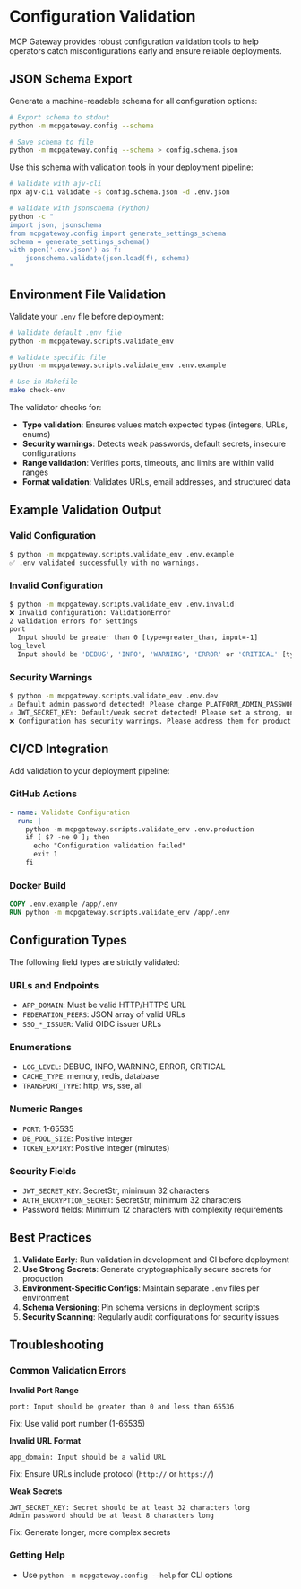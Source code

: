 # Configuration Validation

MCP Gateway provides robust configuration validation tools to help operators catch misconfigurations early and ensure reliable deployments.

## JSON Schema Export

Generate a machine-readable schema for all configuration options:

```bash
# Export schema to stdout
python -m mcpgateway.config --schema

# Save schema to file
python -m mcpgateway.config --schema > config.schema.json
```

Use this schema with validation tools in your deployment pipeline:

```bash
# Validate with ajv-cli
npx ajv-cli validate -s config.schema.json -d .env.json

# Validate with jsonschema (Python)
python -c "
import json, jsonschema
from mcpgateway.config import generate_settings_schema
schema = generate_settings_schema()
with open('.env.json') as f:
    jsonschema.validate(json.load(f), schema)
"
```

## Environment File Validation

Validate your `.env` file before deployment:

```bash
# Validate default .env file
python -m mcpgateway.scripts.validate_env

# Validate specific file
python -m mcpgateway.scripts.validate_env .env.example

# Use in Makefile
make check-env
```

The validator checks for:
- **Type validation**: Ensures values match expected types (integers, URLs, enums)
- **Security warnings**: Detects weak passwords, default secrets, insecure configurations
- **Range validation**: Verifies ports, timeouts, and limits are within valid ranges
- **Format validation**: Validates URLs, email addresses, and structured data

## Example Validation Output

### Valid Configuration
```bash
$ python -m mcpgateway.scripts.validate_env .env.example
✅ .env validated successfully with no warnings.
```

### Invalid Configuration
```bash
$ python -m mcpgateway.scripts.validate_env .env.invalid
❌ Invalid configuration: ValidationError
2 validation errors for Settings
port
  Input should be greater than 0 [type=greater_than, input=-1]
log_level
  Input should be 'DEBUG', 'INFO', 'WARNING', 'ERROR' or 'CRITICAL' [type=literal_error, input='INVALID']
```

### Security Warnings
```bash
$ python -m mcpgateway.scripts.validate_env .env.dev
⚠️ Default admin password detected! Please change PLATFORM_ADMIN_PASSWORD immediately.
⚠️ JWT_SECRET_KEY: Default/weak secret detected! Please set a strong, unique value for production.
❌ Configuration has security warnings. Please address them for production use.
```

## CI/CD Integration

Add validation to your deployment pipeline:

### GitHub Actions
```yaml
- name: Validate Configuration
  run: |
    python -m mcpgateway.scripts.validate_env .env.production
    if [ $? -ne 0 ]; then
      echo "Configuration validation failed"
      exit 1
    fi
```

### Docker Build
```dockerfile
COPY .env.example /app/.env
RUN python -m mcpgateway.scripts.validate_env /app/.env
```

## Configuration Types

The following field types are strictly validated:

### URLs and Endpoints
- `APP_DOMAIN`: Must be valid HTTP/HTTPS URL
- `FEDERATION_PEERS`: JSON array of valid URLs
- `SSO_*_ISSUER`: Valid OIDC issuer URLs

### Enumerations
- `LOG_LEVEL`: DEBUG, INFO, WARNING, ERROR, CRITICAL
- `CACHE_TYPE`: memory, redis, database
- `TRANSPORT_TYPE`: http, ws, sse, all

### Numeric Ranges
- `PORT`: 1-65535
- `DB_POOL_SIZE`: Positive integer
- `TOKEN_EXPIRY`: Positive integer (minutes)

### Security Fields
- `JWT_SECRET_KEY`: SecretStr, minimum 32 characters
- `AUTH_ENCRYPTION_SECRET`: SecretStr, minimum 32 characters
- Password fields: Minimum 12 characters with complexity requirements

## Best Practices

1. **Validate Early**: Run validation in development and CI before deployment
2. **Use Strong Secrets**: Generate cryptographically secure secrets for production
3. **Environment-Specific Configs**: Maintain separate `.env` files per environment
4. **Schema Versioning**: Pin schema versions in deployment scripts
5. **Security Scanning**: Regularly audit configurations for security issues

## Troubleshooting

### Common Validation Errors

**Invalid Port Range**
```
port: Input should be greater than 0 and less than 65536
```
Fix: Use valid port number (1-65535)

**Invalid URL Format**
```
app_domain: Input should be a valid URL
```
Fix: Ensure URLs include protocol (`http://` or `https://`)

**Weak Secrets**
```
JWT_SECRET_KEY: Secret should be at least 32 characters long
Admin password should be at least 8 characters long
```
Fix: Generate longer, more complex secrets

### Getting Help

- Use `python -m mcpgateway.config --help` for CLI options
